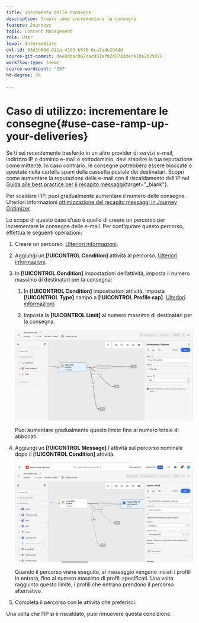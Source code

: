 ```yaml
---
title: Incremento delle consegne
description: Scopri come incrementare le consegne
feature: Journeys
topic: Content Management
role: User
level: Intermediate
exl-id: 83d1b68d-011a-4109-b5f0-6ca1ade2944d
source-git-commit: dee8dbac067dac851af02d87a3dece1ba2b29376
workflow-type: tm+mt
source-wordcount: '257'
ht-degree: 3%

---
```


# Caso di utilizzo: incrementare le consegne{#use-case-ramp-up-your-deliveries}

Se ti sei recentemente trasferito in un altro provider di servizi e-mail, indirizzo IP o dominio e-mail o sottodominio, devi stabilire la tua reputazione come mittente. In caso contrario, le consegne potrebbero essere bloccate o spostate nella cartella spam della cassetta postale dei destinatari. Scopri come aumentare la reputazione delle e-mail con il riscaldamento dell’IP nel [Guida alle best practice per il recapito messaggi](https://experienceleague.adobe.com/docs/deliverability-learn/deliverability-best-practice-guide/additional-resources/generic-resources/increase-reputation-with-ip-warming.html){target=&quot;_blank&quot;}.

Per scaldare l’IP, puoi gradualmente aumentare il numero delle consegne. Ulteriori informazioni [ottimizzazione del recapito messaggi in Journey Optimizer](../messages/deliverability.md).

Lo scopo di questo caso d’uso è quello di creare un percorso per incrementare le consegne delle e-mail. Per configurare questo percorso, effettua le seguenti operazioni:

1. Creare un percorso. [Ulteriori informazioni](journey-gs.md).

1. Aggiungi un **[!UICONTROL Condition]** attività al percorso. [Ulteriori informazioni](condition-activity.md).

1. In **[!UICONTROL Condition]** impostazioni dell’attività, imposta il numero massimo di destinatari per la consegna:

   1. In **[!UICONTROL Condition]** impostazioni attività, imposta **[!UICONTROL Type]** campo a **[!UICONTROL Profile cap]**. [Ulteriori informazioni](condition-activity.md#profile_cap).

   1. Imposta la **[!UICONTROL Limit]** al numero massimo di destinatari per la consegna.

   ![](assets/profile-cap-condition.png)

   Puoi aumentare gradualmente questo limite fino al numero totale di abbonati.

1. Aggiungi un **[!UICONTROL Message]** l&#39;attività sul percorso nominale dopo il **[!UICONTROL Condition]** attività.

   ![](assets/ramp-up-deliveries-message.png)

   Quando il percorso viene eseguito, al messaggio vengono inviati i profili in entrata, fino al numero massimo di profili specificati. Una volta raggiunto questo limite, i profili che entrano prendono il percorso alternativo.

1. Completa il percorso con le attività che preferisci.

Una volta che l’IP si è riscaldato, puoi rimuovere questa condizione.
